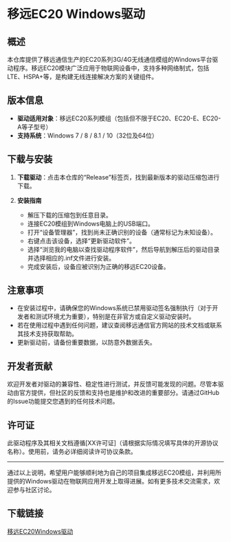 # 移远EC20 Windows驱动

## 概述

本仓库提供了移远通信生产的EC20系列3G/4G无线通信模组的Windows平台驱动程序。移远EC20模块广泛应用于物联网设备中，支持多种网络制式，包括LTE、HSPA+等，是构建无线连接解决方案的关键组件。

## 版本信息

- **驱动适用对象**：移远EC20系列模组（包括但不限于EC20、EC20-E、EC20-A等子型号）
- **支持系统**：Windows 7 / 8 / 8.1 / 10（32位及64位）

## 下载与安装

1. **下载驱动**：点击本仓库的“Release”标签页，找到最新版本的驱动压缩包进行下载。
   
2. **安装指南**
   - 解压下载的压缩包到任意目录。
   - 连接EC20模组到Windows电脑上的USB端口。
   - 打开“设备管理器”，找到尚未正确识别的设备（通常标记为未知设备）。
   - 右键点击该设备，选择“更新驱动软件”。
   - 选择“浏览我的电脑以查找驱动程序软件”，然后导航到解压后的驱动目录并选择相应的.inf文件进行安装。
   - 完成安装后，设备应被识别为正确的移远EC20设备。

## 注意事项

- 在安装过程中，请确保您的Windows系统已禁用驱动签名强制执行（对于开发者和测试环境尤为重要），特别是在非官方或自定义驱动安装时。
- 若在使用过程中遇到任何问题，建议查阅移远通信官方网站的技术文档或联系其技术支持获取帮助。
- 更新驱动前，请备份重要数据，以防意外数据丢失。

## 开发者贡献

欢迎开发者对驱动的兼容性、稳定性进行测试，并反馈可能发现的问题。尽管本驱动由官方提供，但社区的反馈和支持也是维护和改进的重要部分。请通过GitHub的Issue功能提交您遇到的任何技术问题。

## 许可证

此驱动程序及其相关文档遵循[XX许可证]（请根据实际情况填写具体的开源协议名称）。使用前，请务必详细阅读许可协议条款。

---

通过以上说明，希望用户能够顺利地为自己的项目集成移远EC20模组，并利用所提供的Windows驱动在物联网应用开发上取得进展。如有更多技术交流需求，欢迎参与社区讨论。

## 下载链接

[移远EC20Windows驱动](https://pan.quark.cn/s/4c20be111728)
